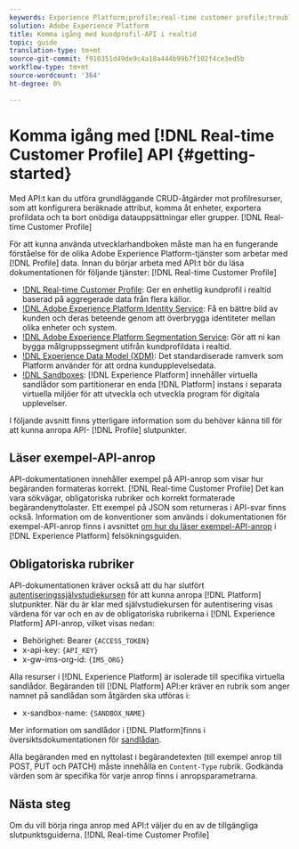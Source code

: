 ```yaml
---
keywords: Experience Platform;profile;real-time customer profile;troubleshooting;API
solution: Adobe Experience Platform
title: Komma igång med kundprofil-API i realtid
topic: guide
translation-type: tm+mt
source-git-commit: f910351d49de9c4a18a444b99b7f102f4ce3ed5b
workflow-type: tm+mt
source-wordcount: '364'
ht-degree: 0%

---
```



# Komma igång med [!DNL Real-time Customer Profile] API {#getting-started}

Med API:t kan du utföra grundläggande CRUD-åtgärder mot profilresurser, som att konfigurera beräknade attribut, komma åt enheter, exportera profildata och ta bort onödiga datauppsättningar eller grupper. [!DNL Real-time Customer Profile]

För att kunna använda utvecklarhandboken måste man ha en fungerande förståelse för de olika Adobe Experience Platform-tjänster som arbetar med [!DNL Profile] data. Innan du börjar arbeta med API:t bör du läsa dokumentationen för följande tjänster: [!DNL Real-time Customer Profile]

* [!DNL Real-time Customer Profile](../home.md): Ger en enhetlig kundprofil i realtid baserad på aggregerade data från flera källor.
* [!DNL Adobe Experience Platform Identity Service](../../identity-service/home.md): Få en bättre bild av kunden och deras beteende genom att överbrygga identiteter mellan olika enheter och system.
* [!DNL Adobe Experience Platform Segmentation Service](../../segmentation/home.md): Gör att ni kan bygga målgruppssegment utifrån kundprofildata i realtid.
* [!DNL Experience Data Model (XDM)](../../xdm/home.md): Det standardiserade ramverk som Platform använder för att ordna kundupplevelsedata.
* [!DNL Sandboxes](../../sandboxes/home.md): [!DNL Experience Platform] innehåller virtuella sandlådor som partitionerar en enda [!DNL Platform] instans i separata virtuella miljöer för att utveckla och utveckla program för digitala upplevelser.

I följande avsnitt finns ytterligare information som du behöver känna till för att kunna anropa API- [!DNL Profile] slutpunkter.

## Läser exempel-API-anrop

API-dokumentationen innehåller exempel på API-anrop som visar hur begäranden formateras korrekt. [!DNL Real-time Customer Profile] Det kan vara sökvägar, obligatoriska rubriker och korrekt formaterade begärandenyttolaster. Ett exempel på JSON som returneras i API-svar finns också. Information om de konventioner som används i dokumentationen för exempel-API-anrop finns i avsnittet [om hur du läser exempel-API-anrop](../../landing/troubleshooting.md#how-do-i-format-an-api-request) i [!DNL Experience Platform] felsökningsguiden.

## Obligatoriska rubriker

API-dokumentationen kräver också att du har slutfört [autentiseringssjälvstudiekursen](../../tutorials/authentication.md) för att kunna anropa [!DNL Platform] slutpunkter. När du är klar med självstudiekursen för autentisering visas värdena för var och en av de obligatoriska rubrikerna i [!DNL Experience Platform] API-anrop, vilket visas nedan:

* Behörighet: Bearer `{ACCESS_TOKEN}`
* x-api-key: `{API_KEY}`
* x-gw-ims-org-id: `{IMS_ORG}`

Alla resurser i [!DNL Experience Platform] är isolerade till specifika virtuella sandlådor. Begäranden till [!DNL Platform] API:er kräver en rubrik som anger namnet på sandlådan som åtgärden ska utföras i:

* x-sandbox-name: `{SANDBOX_NAME}`

Mer information om sandlådor i [!DNL Platform]finns i översiktsdokumentationen för [sandlådan](../../sandboxes/home.md).

Alla begäranden med en nyttolast i begärandetexten (till exempel anrop till POST, PUT och PATCH) måste innehålla en `Content-Type` rubrik. Godkända värden som är specifika för varje anrop finns i anropsparametrarna.

## Nästa steg

Om du vill börja ringa anrop med API:t väljer du en av de tillgängliga slutpunktsguiderna. [!DNL Real-time Customer Profile]